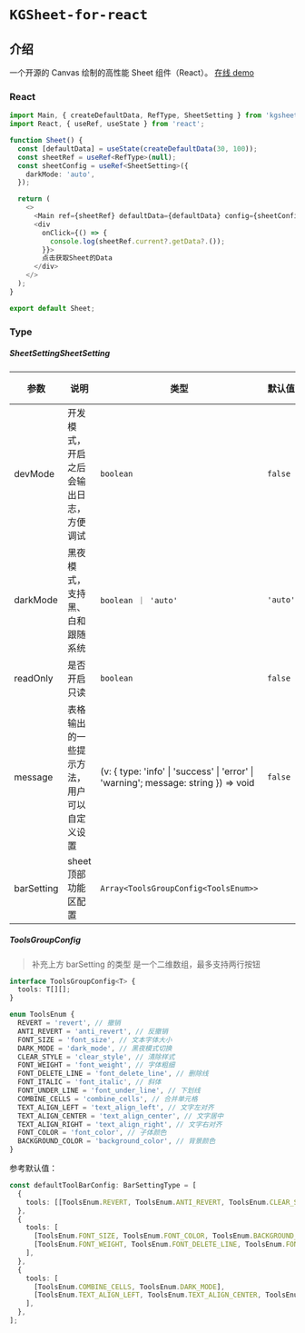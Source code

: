 # `KGSheet-for-react`

## 介绍

一个开源的 Canvas 绘制的高性能 Sheet 组件（React）。
[在线 demo](http://ykgykg.fun/)

### React

```typescript
import Main, { createDefaultData, RefType, SheetSetting } from 'kgsheet-for-react';
import React, { useRef, useState } from 'react';

function Sheet() {
  const [defaultData] = useState(createDefaultData(30, 100));
  const sheetRef = useRef<RefType>(null);
  const sheetConfig = useRef<SheetSetting>({
    darkMode: 'auto',
  });

  return (
    <>
      <Main ref={sheetRef} defaultData={defaultData} config={sheetConfig.current} />
      <div
        onClick={() => {
          console.log(sheetRef.current?.getData?.());
        }}>
        点击获取Sheet的Data
      </div>
    </>
  );
}

export default Sheet;
```

### Type

##### SheetSettingSheetSetting

<!-- prettier-ignore -->
| 参数 | 说明 | 类型 | 默认值 | 是否必填 |
| --- | --- | --- | --- | --- |
| devMode | 开发模式，开启之后会输出日志，方便调试 | `boolean` | `false` | false
| darkMode | 黑夜模式，支持黑、白和跟随系统 | `boolean ｜ 'auto'` | `'auto'` | false
| readOnly | 是否开启只读  | `boolean` | `false` | false 
| message | 表格输出的一些提示方法，用户可以自定义设置 | (v: { type: 'info' \| 'success' \| 'error' \| 'warning'; message: string }) => void | `false` | false 
| barSetting | sheet顶部功能区配置 | `Array<ToolsGroupConfig<ToolsEnum>>` |  | false

##### ToolsGroupConfig

> 补充上方 barSetting 的类型
> 是一个二维数组，最多支持两行按钮

<!-- prettier-ignore -->
```typescript
interface ToolsGroupConfig<T> {
  tools: T[][];
}

enum ToolsEnum {
  REVERT = 'revert', // 撤销
  ANTI_REVERT = 'anti_revert', // 反撤销
  FONT_SIZE = 'font_size', // 文本字体大小
  DARK_MODE = 'dark_mode', // 黑夜模式切换
  CLEAR_STYLE = 'clear_style', // 清除样式
  FONT_WEIGHT = 'font_weight', // 字体粗细
  FONT_DELETE_LINE = 'font_delete_line', // 删除线
  FONT_ITALIC = 'font_italic', // 斜体
  FONT_UNDER_LINE = 'font_under_line', // 下划线
  COMBINE_CELLS = 'combine_cells', // 合并单元格
  TEXT_ALIGN_LEFT = 'text_align_left', // 文字左对齐
  TEXT_ALIGN_CENTER = 'text_align_center', // 文字居中
  TEXT_ALIGN_RIGHT = 'text_align_right', // 文字右对齐
  FONT_COLOR = 'font_color', // 子体颜色
  BACKGROUND_COLOR = 'background_color', // 背景颜色
}
```

参考默认值：

```typescript
const defaultToolBarConfig: BarSettingType = [
  {
    tools: [[ToolsEnum.REVERT, ToolsEnum.ANTI_REVERT, ToolsEnum.CLEAR_STYLE]],
  },
  {
    tools: [
      [ToolsEnum.FONT_SIZE, ToolsEnum.FONT_COLOR, ToolsEnum.BACKGROUND_COLOR],
      [ToolsEnum.FONT_WEIGHT, ToolsEnum.FONT_DELETE_LINE, ToolsEnum.FONT_ITALIC, ToolsEnum.FONT_UNDER_LINE],
    ],
  },
  {
    tools: [
      [ToolsEnum.COMBINE_CELLS, ToolsEnum.DARK_MODE],
      [ToolsEnum.TEXT_ALIGN_LEFT, ToolsEnum.TEXT_ALIGN_CENTER, ToolsEnum.TEXT_ALIGN_RIGHT],
    ],
  },
];
```
